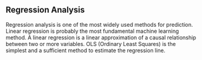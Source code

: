 ## Regression Analysis

Regression analysis is one of the most widely used methods for prediction. Linear regression is probably the most fundamental machine learning method. A linear regression is a linear approximation of a causal relationship between two or more variables. OLS (Ordinary Least Squares) is the simplest and a sufficient method to estimate the regression line.
